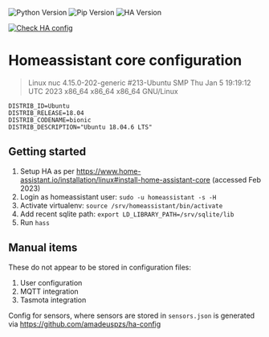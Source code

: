 ![Python Version](https://img.shields.io/badge/Python-3.10.9-blue.svg)
![Pip Version](https://img.shields.io/badge/Pip-22.3.1-yellow.svg)
![HA Version](https://img.shields.io/badge/HA-2023.1.7-green.svg)

[![Check HA config](https://github.com/amadeuspzs/homeassistant-config/actions/workflows/config-check.yaml/badge.svg)](https://github.com/amadeuspzs/homeassistant-config/actions/workflows/config-check.yaml)

# Homeassistant core configuration

> Linux nuc 4.15.0-202-generic #213-Ubuntu SMP Thu Jan 5 19:19:12 UTC 2023 x86_64 x86_64 x86_64 GNU/Linux

```
DISTRIB_ID=Ubuntu
DISTRIB_RELEASE=18.04
DISTRIB_CODENAME=bionic
DISTRIB_DESCRIPTION="Ubuntu 18.04.6 LTS"
```

## Getting started

1. Setup HA as per https://www.home-assistant.io/installation/linux#install-home-assistant-core (accessed Feb 2023)
2. Login as homeassistant user: `sudo -u homeassistant -s -H`
3. Activate virtualenv: `source /srv/homeassistant/bin/activate`
4. Add recent sqlite path: `export LD_LIBRARY_PATH=/srv/sqlite/lib`
5. Run `hass`

## Manual items

These do not appear to be stored in configuration files:

1. User configuration
2. MQTT integration
3. Tasmota integration

Config for sensors, where sensors are stored in `sensors.json` is generated via https://github.com/amadeuspzs/ha-config